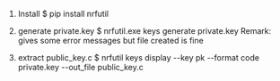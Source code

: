 1) Install 
	$ pip install nrfutil
	
2) generate private.key
	$ nrfutil.exe keys generate private.key
	Remark: gives some error messages but file created is fine

3) extract public_key.c
	$ nrfutil keys display --key pk --format code private.key --out_file public_key.c
